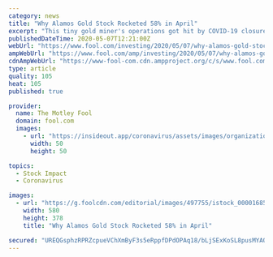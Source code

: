 ```yaml
---
category: news
title: "Why Alamos Gold Stock Rocketed 58% in April"
excerpt: "This tiny gold miner's operations got hit by COVID-19 closures, but that didn't stop it from having a decent quarter."
publishedDateTime: 2020-05-07T12:21:00Z
webUrl: "https://www.fool.com/investing/2020/05/07/why-alamos-gold-stock-rocketed-58-in-april.aspx"
ampWebUrl: "https://www.fool.com/amp/investing/2020/05/07/why-alamos-gold-stock-rocketed-58-in-april.aspx"
cdnAmpWebUrl: "https://www-fool-com.cdn.ampproject.org/c/s/www.fool.com/amp/investing/2020/05/07/why-alamos-gold-stock-rocketed-58-in-april.aspx"
type: article
quality: 105
heat: 105
published: true

provider:
  name: The Motley Fool
  domain: fool.com
  images:
    - url: "https://insideout.app/coronavirus/assets/images/organizations/fool.com-50x50.jpg"
      width: 50
      height: 50

topics:
  - Stock Impact
  - Coronavirus

images:
  - url: "https://g.foolcdn.com/editorial/images/497755/istock_000016851885_large_large.jpg"
    width: 580
    height: 378
    title: "Why Alamos Gold Stock Rocketed 58% in April"

secured: "UREQGsphzRPRZcpueVChXmByF3s5eRppfDPdOPAq18/bLjSExKoSL8pusMYAQDoSIAaKLOOUzC2nja+5/Fl+JGYCR+rmFdGoZxVSStMQ/PBe/CIXCKuPREaxj4InVPBwDSEAxlHFxwiodkAJIsH7vPD7w6rAt2g4p9nRaMKCQ8dKksK1RwyHCT17Y4as1tOCeOFToE3mGVjXn+y5NOXIb9Q02lmaleNX4VbeiSF9N9rt+ptrB5QMXGR8Ofpaa1aYle+iAP1qewnDYrgLXxxsqhJ7S2rvsos8Payah3x2cSNvTIwpPHi0MQLWp91Sh69r;TqibCMg22TUqonzxHSE2Gg=="
---
```


